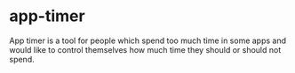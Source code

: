 # app-timer
App timer is a tool for people which spend too much time in some apps and would like to control themselves how much time they should or should not spend.
